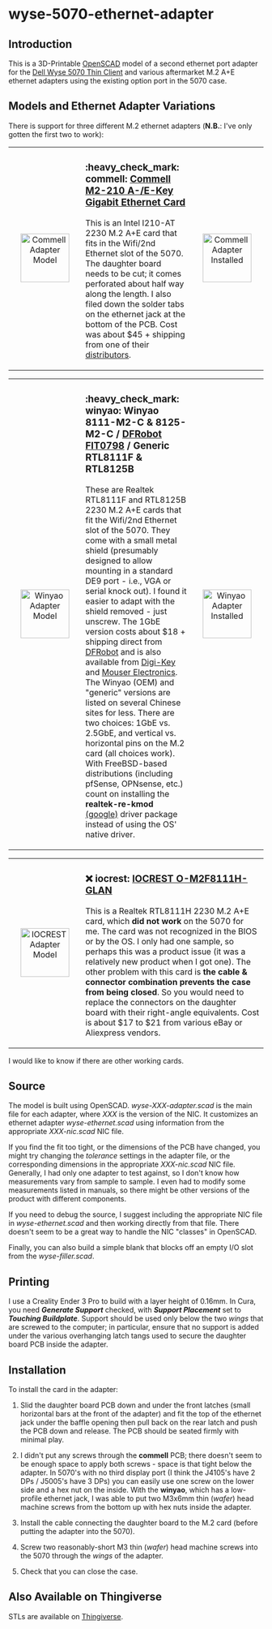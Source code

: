 # wyse-5070-ethernet-adapter

## Introduction

This is a 3D-Printable [OpenSCAD](https://openscad.org/) model of a second
ethernet port adapter for the [Dell Wyse 5070 Thin Client](https://www.dell.com/en-us/work/shop/wyse-endpoints-and-software/wyse-5070-thin-client/spd/wyse-5070-thin-client)
and various aftermarket M.2 A+E ethernet adapters using the existing option port
in the 5070 case.

## Models and Ethernet Adapter Variations

There is support for three different M.2 ethernet adapters (**N.B.**: I've only
gotten the first two to work):

<div class="model" data-name="Commell Adapter" data-left="wyse-commell-adapter.stl" data-left-icon="wyse-commell-adapter.icon.jpg" data-right="commell-view-interior.jpg"><!-- expanded by annotate-model --><table align="center" width="100%"><tbody><tr width="100%"><td align="center" width="128" height="128"><a href="../media/media/wyse-commell-adapter.stl" target="_blank" title="View Commell Adapter Model"><img src="../media/media/wyse-commell-adapter.icon.jpg" alt="Commell Adapter Model" width="96" height="96" /></a></td><td>

### :heavy\_check\_mark: **commell**: [Commell M2-210 A-/E-Key Gigabit Ethernet Card](http://www.commell.com.tw/Product/Peripheral/M.2%20%28NGFF%29%20card/M2-210.htm)

This is an Intel I210-AT 2230 M.2 A+E card that fits in the Wifi/2nd Ethernet
slot of the 5070. The daughter board needs to be cut; it comes perforated
about half way along the length. I also filed down the solder tabs on the
ethernet jack at the bottom of the PCB. Cost was about $45 + shipping from one
of their [distributors](http://www.commell.com.tw/distributor/Distributor.htm).

</td><td align="center" width="128" height="128"><a href="../media/media/commell-view-interior.jpg" target="_blank" title="View Commell Adapter Installed"><img src="../media/media/commell-view-interior.jpg" alt="Commell Adapter Installed" width="96" height="96" /></a></td></tr></tbody></table></div>

<div class="model" data-name="Winyao Adapter" data-left="wyse-winyao-adapter.stl" data-left-icon="wyse-winyao-adapter.icon.jpg" data-right="winyao-view-interior.jpg"><!-- expanded by annotate-model --><table align="center" width="100%"><tbody><tr width="100%"><td align="center" width="128" height="128"><a href="../media/media/wyse-winyao-adapter.stl" target="_blank" title="View Winyao Adapter Model"><img src="../media/media/wyse-winyao-adapter.icon.jpg" alt="Winyao Adapter Model" width="96" height="96" /></a></td><td>

### :heavy\_check\_mark: **winyao**: Winyao 8111-M2-C & 8125-M2-C / [DFRobot FIT0798](https://www.dfrobot.com/product-2318.html) / Generic RTL8111F & RTL8125B

These are Realtek RTL8111F and RTL8125B 2230 M.2 A+E cards that fit the Wifi/2nd Ethernet
slot of the 5070. They come with a small metal shield (presumably designed to
allow mounting in a standard DE9 port - i.e., VGA or serial knock out). I found
it easier to adapt with the shield removed - just unscrew. The 1GbE version costs about $18 +
shipping direct from [DFRobot](https://www.dfrobot.com/product-2318.html) and is also
available from [Digi-Key](https://www.digikey.com/en/products/detail/dfrobot/FIT0798/14824986)
and [Mouser Electronics](https://www.mouser.com/ProductDetail/DFRobot/FIT0798?qs=%2Fha2pyFadui97DZ%2FSy%2FYrWNYjzbmGQYac80ChPKoMVC2EQ7OhLzBwA%3D%3D).
The Winyao (OEM) and "generic" versions are listed on several Chinese sites for less.
There are two choices: 1GbE vs. 2.5GbE, and vertical vs. horizontal pins on the M.2 card (all choices work).
With FreeBSD-based distributions (including pfSense, OPNsense, etc.) count on installing
the **realtek-re-kmod** [(google)](https://www.google.com/search?q=realtek-re-kmod) driver package instead of
using the OS' native driver.

</td><td align="center" width="128" height="128"><a href="../media/media/winyao-view-interior.jpg" target="_blank" title="View Winyao Adapter Installed"><img src="../media/media/winyao-view-interior.jpg" alt="Winyao Adapter Installed" width="96" height="96" /></a></td></tr></tbody></table></div>

<div class="model" data-name="IOCREST Adapter" data-left="wyse-iocrest-adapter.stl" data-left-icon="wyse-iocrest-adapter.icon.jpg"><!-- expanded by annotate-model --><table align="center" width="100%"><tbody><tr width="100%"><td align="center" width="128" height="128"><a href="../media/media/wyse-iocrest-adapter.stl" target="_blank" title="View IOCREST Adapter Model"><img src="../media/media/wyse-iocrest-adapter.icon.jpg" alt="IOCREST Adapter Model" width="96" height="96" /></a></td><td>

### :x: **iocrest**: [IOCREST O-M2F8111H-GLAN](http://www.iocrest.com/index.php?id=2178)

This is a Realtek RTL8111H 2230 M.2 A+E card, which **did not work** on
the 5070 for me. The card was not recognized in the BIOS or by the OS. I
only had one sample, so perhaps this was a product issue (it was a
relatively new product when I got one). The other problem with this card
is **the cable & connector combination prevents the case from being
closed**. So you would need to replace the connectors on the daughter
board with their right-angle equivalents. Cost is about $17 to $21 from
various eBay or Aliexpress vendors.

</td></tr></tbody></table></div>

I would like to know if there are other working cards.

## Source

The model is built using OpenSCAD. *wyse-XXX-adapter.scad* is the main file for
each adapter, where *XXX* is the version of the NIC. It customizes an ethernet
adapter *wyse-ethernet.scad* using information from the appropriate
*XXX-nic.scad* NIC file.

If you find the fit too tight, or the dimensions of the PCB have changed, you
might try changing the *tolerance* settings in the adapter file, or the
corresponding dimensions in the appropriate *XXX-nic.scad* NIC file. Generally,
I had only one adapter to test against, so I don't know how measurements vary
from sample to sample. I even had to modify some measurements listed in manuals,
so there might be other versions of the product with different components.

If you need to debug the source, I suggest including the appropriate NIC file in
*wyse-ethernet.scad* and then working directly from that file. There doesn't
seem to be a great way to handle the NIC "classes" in OpenSCAD.

Finally, you can also build a simple blank that blocks off an empty I/O slot
from the *wyse-filler.scad*.

## Printing

I use a Creality Ender 3 Pro to build with a layer height of 0.16mm. In Cura,
you need ***Generate Support*** checked, with ***Support Placement*** set to
***Touching Buildplate***. Support should be used only below the two *wings*
that are screwed to the computer; in particular, ensure that no support is added
under the various overhanging latch tangs used to secure the daughter board PCB
inside the adapter.

## Installation

To install the card in the adapter:

1. Slid the daughter board PCB down and under the front latches (small horizontal
   bars at the front of the adapter) and fit the top of the ethernet jack under
   the baffle opening then pull back on the rear latch and push the PCB down and
   release. The PCB should be seated firmly with minimal play.

2. I didn't put any screws through the **commell** PCB; there doesn't seem to be
   enough space to apply both screws - space is that tight below the adapter.
   In 5070's with no third display port (I think the J4105's have 2 DPs / J5005's
   have 3 DPs) you can easily use one screw on the lower side and a hex nut on
   the inside. With the **winyao**, which has a low-profile ethernet jack, I was
   able to put two M3x6mm thin (*wafer*) head machine screws from the bottom up
   with hex nuts inside the adapter.

3. Install the cable connecting the daughter board to the M.2 card (before
   putting the adapter into the 5070).

4. Screw two reasonably-short M3 thin (*wafer*) head machine screws into the 5070
   through the *wings* of the adapter.

5. Check that you can close the case.

## Also Available on Thingiverse

STLs are available on [Thingiverse](https://www.thingiverse.com/thing:4619323).
